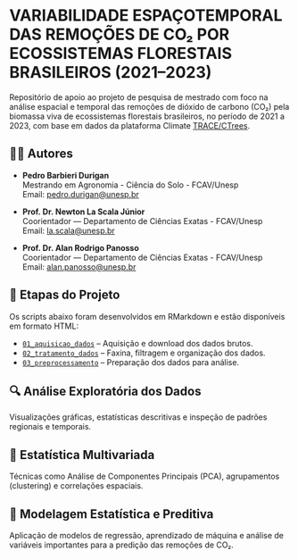 
<!-- README.md is generated from README.Rmd. Please edit that file -->

# VARIABILIDADE ESPAÇOTEMPORAL DAS REMOÇÕES DE CO₂ POR ECOSSISTEMAS FLORESTAIS BRASILEIROS (2021–2023)

Repositório de apoio ao projeto de pesquisa de mestrado com foco na
análise espacial e temporal das remoções de dióxido de carbono (CO₂)
pela biomassa viva de ecossistemas florestais brasileiros, no período de
2021 a 2023, com base em dados da plataforma Climate
[TRACE/CTrees](https://climatetrace.org/).

## 👨‍🔬 Autores

- **Pedro Barbieri Durigan**  
  Mestrando em Agronomia - Ciência do Solo - FCAV/Unesp  
  Email: [pedro.durigan@unesp.br](mailto:pedro.durigan@unesp.b)

- **Prof. Dr. Newton La Scala Júnior**  
  Coorientador — Departamento de Ciências Exatas - FCAV/Unesp  
  Email: <la.scala@unesp.br>

- **Prof. Dr. Alan Rodrigo Panosso**  
  Coorientador — Departamento de Ciências Exatas - FCAV/Unesp  
  Email: <alan.panosso@unesp.br>

## 📁 Etapas do Projeto

Os scripts abaixo foram desenvolvidos em RMarkdown e estão disponíveis
em formato HTML:

- [`01_aquisicao_dados`](https://arpanosso.github.io//mestrado-durigan-remocoes-co2//01_aquisicao_dados.html)
  – Aquisição e download dos dados brutos.  
- [`02_tratamento_dados`](https://arpanosso.github.io//mestrado-durigan-remocoes-co2//02_tratamento_dados.html)
  – Faxina, filtragem e organização dos dados.  
- [`03_preprocessamento`](scripts/03_preprocessamento.html) – Preparação
  dos dados para análise.

## 🔍 **Análise Exploratória dos Dados**

Visualizações gráficas, estatísticas descritivas e inspeção de padrões
regionais e temporais.

## 🧪 **Estatística Multivariada**

Técnicas como Análise de Componentes Principais (PCA), agrupamentos
(clustering) e correlações espaciais.

## 🤖 **Modelagem Estatística e Preditiva**

Aplicação de modelos de regressão, aprendizado de máquina e análise de
variáveis importantes para a predição das remoções de CO₂.
